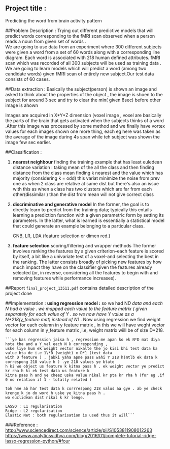 ## Project title :
 Predicting the word from brain activity pattern  
 
##Problem Description : 
Trying out different predictive models that will predict words corresponding to the fMRI scan observed when a person reads a noun from given set of words .    
We are going to use data from an experiment where 300 different subjects were given a word from a set 
of 60 words along with a corresponding line diagram. Each word is associated with 218 human defined 
attributes. fMRI scan which was recorded of all 300 subjects will be used as training data . We are going 
to learn models which will predict a word (among two candidate words)  given fMRI scan of entirely new 
subject.Our test data consists of 60 cases.

##Data extraction :
Basically the subject(person) is shown an image and asked to think about the properties of the object ,
the image is shoen to the subject for around 3 sec and try to clear the min( given 8sec) before other image is ahown

Images are acquired in X\*Y\*Z dimension (voxel image , voxel are basically the parts of the brain that gets activated when the subjects thinks of a word .After this image was processed by some method and we finally have vortex values for each images shown
one more thing, each eg here was taken as the average of the image during 4s span while teh subject was shown the image few sec earlier.


##Classification :

1. **nearest neighbour**
	finding the training example that has least euledean distance
	variation : taking mean of the all the class and then finding distance from the class mean
	    finding k nearest and the value which has majority (considering k = odd)
	    this variat minimize the noise from prev one as when 2 class are relative at same dist
	    but there's also an issue with this as when a class has two clusters which are far from each other(dissimilar )
	    than the dist from mean will not give correct class

2. **discriminative and generative model**
    In the former, the goal is to directly learn to predict from the training data; typically this entails
    learning a prediction function with a given parametric form by setting its parameters. In the latter,
    what is learned is essentially a statistical model that could generate an example belonging to a particular
    class.

    GNB, LR, LDA (feature selection or dimen red.)

3. **feature selection**
    scoring/filtering and wrapper methods
    The former involves ranking the features by a given criterion–each feature is scored by itself, a bit like a
    univariate test of a voxel–and selecting the best in the ranking. The latter consists broadly of picking new
    features by how much impact they have on the classifier given the features already selected (or, in reverse,
    considering all the features to begin with and removing features while performance increases).

##Report
`final_project_13511.pdf` contains detailed description of the project done

##Implementation :
 **using regression model :**
    so we had N*D data and each N had a value .
    we mapped each value to the feature matrix ( given separately for each value of Y . so we now have
    Y value as a N\*218(y_feature mat) instead of N*1 . Now using regression we find weight vector for each column
    in y feature matrix , in this we will have weght vector for each column in y_feature matrix ,i.e,
    weight matrix wiill be of size D*218.

    ```ye bas regression jaisa h , regression me apan ko ek N*D mat diya hota tha and a Y_val each N k corresponding ,
    uske liye hum ek weight vector nikalte the jo kisi bhi test data ka value bta de i.e 1\*D (weight) x D*1 (test data
    with D feature ) , jabki yaha apne pass wahi Y 218 h(mtlb ek data k correspong 218 value h ) .ye 218 values ye btate
    h ki wo object us feature k kitna pass h . ek weight vector ye predict kr rha h ki ek test data us feature k
    kitna paas h and ye cheez uska value nikal kr pta kr rha h (for eg .if 0 no relation if 1 - totally related )

    toh hme ab har test data k corrrespong 218 valus aa gye . ab ye check krenge k jo do word h uske ye kitna paas h .
    wo euclidean dist nikal k kr lenge.

    LASSO : L1 regularisation
    Ridge : L2 regularisation
    Elastic Net : both regularisation is used thus it will```


###Reference : 
http://www.sciencedirect.com/science/article/pii/S1053811908012263
https://www.analyticsvidhya.com/blog/2016/01/complete-tutorial-ridge-lasso-regression-python/#four
